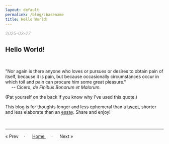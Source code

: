 ```yaml
---
layout: default
permalink: /blog/:basename
title: Hello World!
---
```


<i> <span style="color:#A9A9A9;"> 2025-03-27 </span> </i>  
## Hello World!

<br/>

"Nor again is there anyone who loves or pursues or desires to obtain pain of itself, because it is pain, but because occasionally circumstances occur in which toil and pain can procure him some great pleasure."  
&nbsp;&nbsp;&nbsp;&nbsp; -- Cicero, *de Finibus Bonorum et Malorum*.  

(Pat yourself on the back if you know why I've used this quote.)

This blog is for thoughts longer and less ephemeral than a [tweet](https://x.com/athomasq), shorter and less elaborate than an [essay](/essays).  Share and enjoy! 

<br/>

----

&laquo; Prev 
&emsp;· &emsp; <a href="/blog"> Home </a> &emsp; · &emsp; 
Next &raquo; 


<br/>
<br/>
<br/>

